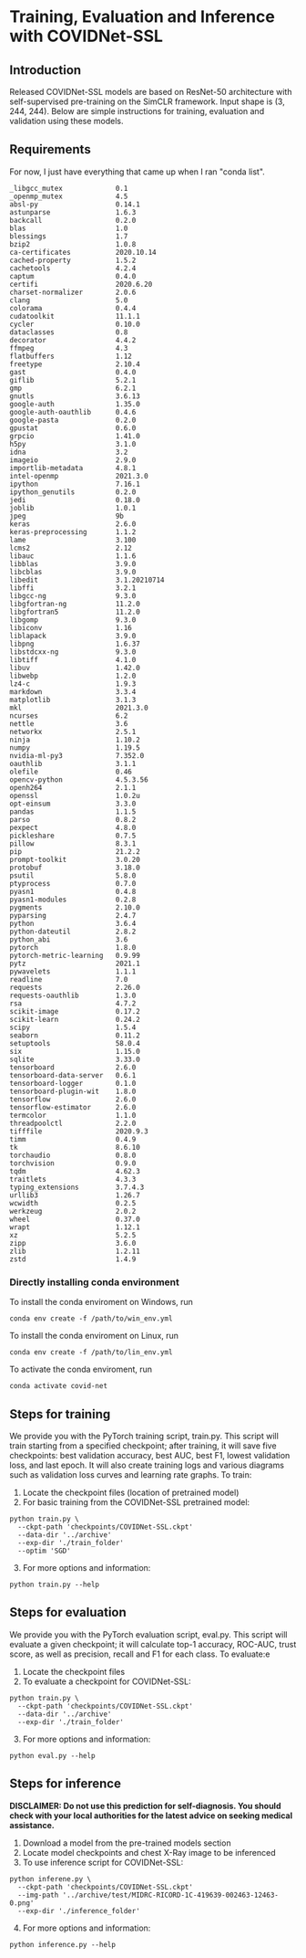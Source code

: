 # Training, Evaluation and Inference with COVIDNet-SSL

## Introduction
Released COVIDNet-SSL models are based on ResNet-50 architecture with self-supervised pre-training on the SimCLR framework. Input shape is (3, 244, 244). Below are simple instructions for training, evaluation and validation using these models. 

## Requirements
For now, I just have everything that came up when I ran "conda list".
```
_libgcc_mutex             0.1                        
_openmp_mutex             4.5       
absl-py                   0.14.1                   
astunparse                1.6.3                    
backcall                  0.2.0                      
blas                      1.0                         
blessings                 1.7                     
bzip2                     1.0.8                
ca-certificates           2020.10.14                  
cached-property           1.5.2                 
cachetools                4.2.4                 
captum                    0.4.0                   
certifi                   2020.6.20               
charset-normalizer        2.0.6                   
clang                     5.0                      
colorama                  0.4.4              
cudatoolkit               11.1.1             
cycler                    0.10.0                  
dataclasses               0.8                
decorator                 4.4.2                 
ffmpeg                    4.3                 
flatbuffers               1.12                    
freetype                  2.10.4              
gast                      0.4.0                 
giflib                    5.2.1              
gmp                       6.2.1                
gnutls                    3.6.13              
google-auth               1.35.0                  
google-auth-oauthlib      0.4.6                   
google-pasta              0.2.0                  
gpustat                   0.6.0                    
grpcio                    1.41.0                   
h5py                      3.1.0                 
idna                      3.2                    
imageio                   2.9.0                 
importlib-metadata        4.8.1               
intel-openmp              2021.3.0          
ipython                   7.16.1         
ipython_genutils          0.2.0                   
jedi                      0.18.0          
joblib                    1.0.1             
jpeg                      9b                  
keras                     2.6.0                   
keras-preprocessing       1.1.2             
lame                      3.100             
lcms2                     2.12                
libauc                    1.1.6               
libblas                   3.9.0            
libcblas                  3.9.0           
libedit                   3.1.20210714        
libffi                    3.2.1             
libgcc-ng                 9.3.0              
libgfortran-ng            11.2.0               
libgfortran5              11.2.0            
libgomp                   9.3.0            
libiconv                  1.16        
liblapack                 3.9.0       
libpng                    1.6.37     
libstdcxx-ng              9.3.0           
libtiff                   4.1.0             
libuv                     1.42.0      
libwebp                   1.2.0   
lz4-c                     1.9.3           
markdown                  3.3.4    
matplotlib                3.1.3                   
mkl                       2021.3.0   
ncurses                   6.2          
nettle                    3.6                  
networkx                  2.5.1                    
ninja                     1.10.2              
numpy                     1.19.5           
nvidia-ml-py3             7.352.0              
oauthlib                  3.1.1                    
olefile                   0.46               
opencv-python             4.5.3.56        
openh264                  2.1.1             
openssl                   1.0.2u               
opt-einsum                3.3.0              
pandas                    1.1.5                   
parso                     0.8.2                 
pexpect                   4.8.0                
pickleshare               0.7.5                 
pillow                    8.3.1          
pip                       21.2.2     
prompt-toolkit            3.0.20                  
protobuf                  3.18.0                  
psutil                    5.8.0                   
ptyprocess                0.7.0             
pyasn1                    0.4.8                 
pyasn1-modules            0.2.8                  
pygments                  2.10.0                   
pyparsing                 2.4.7                   
python                    3.6.4                
python-dateutil           2.8.2                   
python_abi                3.6                    
pytorch                   1.8.0           
pytorch-metric-learning   0.9.99         
pytz                      2021.1                  
pywavelets                1.1.1                  
readline                  7.0                
requests                  2.26.0                   
requests-oauthlib         1.3.0                    
rsa                       4.7.2                 
scikit-image              0.17.2               
scikit-learn              0.24.2        
scipy                     1.5.4                
seaborn                   0.11.2                 
setuptools                58.0.4        
six                       1.15.0                    
sqlite                    3.33.0              
tensorboard               2.6.0                 
tensorboard-data-server   0.6.1                  
tensorboard-logger        0.1.0                 
tensorboard-plugin-wit    1.8.0                    
tensorflow                2.6.0                
tensorflow-estimator      2.6.0                    
termcolor                 1.1.0                   
threadpoolctl             2.2.0              
tifffile                  2020.9.3                 
timm                      0.4.9                    
tk                        8.6.10              
torchaudio                0.8.0                      
torchvision               0.9.0               
tqdm                      4.62.3           
traitlets                 4.3.3                   
typing_extensions         3.7.4.3                    
urllib3                   1.26.7                   
wcwidth                   0.2.5                    
werkzeug                  2.0.2                  
wheel                     0.37.0             
wrapt                     1.12.1                   
xz                        5.2.5               
zipp                      3.6.0                   
zlib                      1.2.11               
zstd                      1.4.9                
```
### Directly installing conda environment
To install the conda enviroment on Windows, run
```
conda env create -f /path/to/win_env.yml 
```
To install the conda enviroment on Linux, run
```
conda env create -f /path/to/lin_env.yml
```
To activate the conda enviroment, run
```
conda activate covid-net
```
## Steps for training
We provide you with the PyTorch training script, train.py. This script will train starting from a specified checkpoint; after training, it will save five checkpoints: best validation accuracy, best AUC, best F1, lowest validation loss, and last epoch. It will also create training logs and various diagrams such as validation loss curves and learning rate graphs.
To train:
1. Locate the checkpoint files (location of pretrained model)
2. For basic training from the COVIDNet-SSL pretrained model:
```
python train.py \
  --ckpt-path 'checkpoints/COVIDNet-SSL.ckpt'
  --data-dir '../archive'
  --exp-dir './train_folder'
  --optim 'SGD'
```
3. For more options and information:
```
python train.py --help
```

## Steps for evaluation
We provide you with the PyTorch evaluation script, eval.py. This script will evaluate a given checkpoint; it will calculate top-1 accuracy, ROC-AUC, trust score, as well as precision, recall and F1 for each class. 
To evaluate:e
1. Locate the checkpoint files
2. To evaluate a checkpoint for COVIDNet-SSL:
```
python train.py \
  --ckpt-path 'checkpoints/COVIDNet-SSL.ckpt'
  --data-dir '../archive'
  --exp-dir './train_folder'
```
3. For more options and information:
```
python eval.py --help
```

## Steps for inference
**DISCLAIMER: Do not use this prediction for self-diagnosis. You should check with your local authorities for the latest advice on seeking medical assistance.**
1. Download a model from the pre-trained models section
2. Locate model checkpoints and chest X-Ray image to be inferenced
3. To use inference script for COVIDNet-SSL:
```
python inferene.py \
  --ckpt-path 'checkpoints/COVIDNet-SSL.ckpt'
  --img-path '../archive/test/MIDRC-RICORD-1C-419639-002463-12463-0.png'
  --exp-dir './inference_folder'
```
4. For more options and information:
```
python inference.py --help
```

